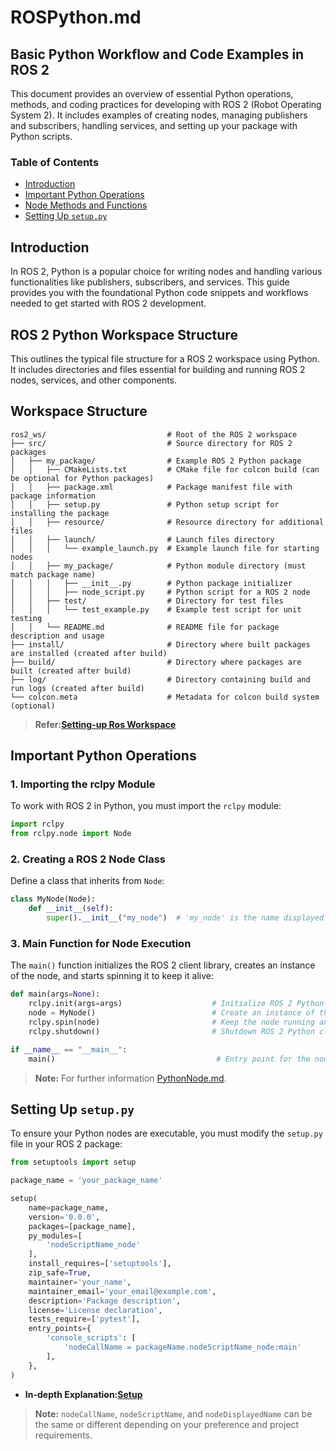 # ROSPython.md

## Basic Python Workflow and Code Examples in ROS 2

This document provides an overview of essential Python operations, methods, and coding practices for developing with ROS 2 (Robot Operating System 2). 
It includes examples of creating nodes, managing publishers and subscribers, handling services, and setting up your package with Python scripts.

### Table of Contents

- [Introduction](#introduction)
- [Important Python Operations](#important-python-operations)
- [Node Methods and Functions](#node-methods-and-functions)
- [Setting Up `setup.py`](#setting-up-setuppy)

## Introduction

In ROS 2, Python is a popular choice for writing nodes and handling various functionalities like publishers, subscribers, and services. This guide provides you with the foundational Python code snippets and workflows needed to get started with ROS 2 development.


## ROS 2 Python Workspace Structure

This outlines the typical file structure for a ROS 2 workspace using Python. It includes directories and files essential for building and running ROS 2 nodes, services, and other components.

## Workspace Structure

```
ros2_ws/                           # Root of the ROS 2 workspace
├── src/                           # Source directory for ROS 2 packages
│   ├── my_package/                # Example ROS 2 Python package
│   │   ├── CMakeLists.txt         # CMake file for colcon build (can be optional for Python packages)
│   │   ├── package.xml            # Package manifest file with package information
│   │   ├── setup.py               # Python setup script for installing the package
│   │   ├── resource/              # Resource directory for additional files
│   │   ├── launch/                # Launch files directory
│   │   │   └── example_launch.py  # Example launch file for starting nodes
│   │   ├── my_package/            # Python module directory (must match package name)
│   │   │   ├── __init__.py        # Python package initializer
│   │   │   ├── node_script.py     # Python script for a ROS 2 node
│   │   ├── test/                  # Directory for test files
│   │   │   └── test_example.py    # Example test script for unit testing
│   │   └── README.md              # README file for package description and usage
├── install/                       # Directory where built packages are installed (created after build)
├── build/                         # Directory where packages are built (created after build)
├── log/                           # Directory containing build and run logs (created after build)
└── colcon.meta                    # Metadata for colcon build system (optional)
```
  
> **Refer:[Setting-up Ros Workspace](Workspace.md)**

## Important Python Operations

### 1. **Importing the rclpy Module**

To work with ROS 2 in Python, you must import the `rclpy` module:

```python
import rclpy
from rclpy.node import Node
```

### 2. **Creating a ROS 2 Node Class**

Define a class that inherits from `Node`:

```python
class MyNode(Node):
    def __init__(self):
        super().__init__("my_node")  # 'my_node' is the name displayed in the ROS 2 graph
```

### 3. **Main Function for Node Execution**

The `main()` function initializes the ROS 2 client library, creates an instance of the node, and starts spinning it to keep it alive:

```python
def main(args=None):
    rclpy.init(args=args)                    # Initialize ROS 2 Python client library
    node = MyNode()                          # Create an instance of the node
    rclpy.spin(node)                         # Keep the node running and processing callbacks
    rclpy.shutdown()                         # Shutdown ROS 2 Python client library

if __name__ == "__main__":
    main()                                    # Entry point for the node script
```
> **Note:** For further information [PythonNode.md](PythonNode.md).
## Setting Up `setup.py`

To ensure your Python nodes are executable, you must modify the `setup.py` file in your ROS 2 package:

```python
from setuptools import setup

package_name = 'your_package_name'

setup(
    name=package_name,
    version='0.0.0',
    packages=[package_name],
    py_modules=[
        'nodeScriptName_node'
    ],
    install_requires=['setuptools'],
    zip_safe=True,
    maintainer='your_name',
    maintainer_email='your_email@example.com',
    description='Package description',
    license='License declaration',
    tests_require=['pytest'],
    entry_points={
        'console_scripts': [
            'nodeCallName = packageName.nodeScriptName_node:main'
        ],
    },
)
```
    
- **In-depth Explanation:[Setup](python/Setup.md)**

> **Note:** `nodeCallName`, `nodeScriptName`, and `nodeDisplayedName` can be the same or different depending on your preference and project requirements.
